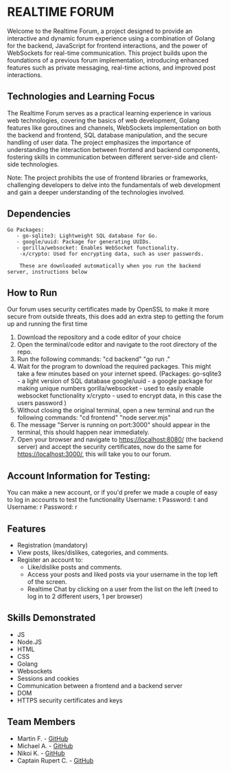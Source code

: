 # REALTIME FORUM

Welcome to the Realtime Forum, a project designed to provide an interactive and dynamic forum experience using a combination of Golang for the backend, JavaScript for frontend interactions, and the power of WebSockets for real-time communication. This project builds upon the foundations of a previous forum implementation, introducing enhanced features such as private messaging, real-time actions, and improved post interactions.

## Technologies and Learning Focus

The Realtime Forum serves as a practical learning experience in various web technologies, covering the basics of web development, Golang features like goroutines and channels, WebSockets implementation on both the backend and frontend, SQL database manipulation, and the secure handling of user data. The project emphasizes the importance of understanding the interaction between frontend and backend components, fostering skills in communication between different server-side and client-side technologies.

Note: The project prohibits the use of frontend libraries or frameworks, challenging developers to delve into the fundamentals of web development and gain a deeper understanding of the technologies involved.

## Dependencies

    Go Packages:
       - go-sqlite3: Lightweight SQL database for Go.
       - google/uuid: Package for generating UUIDs.
       - gorilla/websocket: Enables WebSocket functionality.
        -x/crypto: Used for encrypting data, such as user passwords.

        These are downloaded automatically when you run the backend server, instructions below

## How to Run

Our forum uses security certificates made by OpenSSL to make it more secure from outside threats, this does add an extra step to getting the forum up and running the first time

1. Download the repository and a code editor of your choice
2. Open the terminal/code editor and navigate to the root directory of the repo.
3. Run the following commands:
   "cd backend"
   "go run ."
4. Wait for the program to download the required packages. This might take a few minutes based on your internet speed. 
(Packages:
go-sqlite3 - a light version of SQL database
google/uuid - a google package for making unique numbers
gorilla/websocket - used to easily enable websocket functionality
x/crypto - used to encrypt data, in this case the users password
)
5. Without closing the original terminal, open a new terminal and run the following commands:
   "cd frontend"
   "node server.mjs"
6. The message "Server is running on port:3000" should appear in the terminal, this should happen near immediately.
7. Open your browser and navigate to [https://localhost:8080/](https://localhost:8080/) (the backend server) and accept the security certificates, now do the same for [https://localhost:3000/](https://localhost:3000/), this will take you to our forum.



## Account Information for Testing:

You can make a new account, or if you'd prefer we made a couple of easy to log in accounts to test the functionality
Username: t
Password: t
and
Username: r
Password: r

## Features

- Registration (mandatory)
- View posts, likes/dislikes, categories, and comments.
- Register an account to:
  - Like/dislike posts and comments.
  - Access your posts and liked posts via your username in the top left of the screen.
  - Realtime Chat by clicking on a user from the list on the left (need to log in to 2 different users, 1 per browser)


## Skills Demonstrated

- JS
- Node.JS
- HTML
- CSS
- Golang
- Websockets
- Sessions and cookies
- Communication between a frontend and a backend server
- DOM
- HTTPS security certificates and keys

## Team Members

- Martin F. - [GitHub](https://github.com/m-fenton)
- Michael A. - [GitHub](https://github.com/11ma)
- Nikoi K. - [GitHub](https://github.com/kn1ko1)
- Captain Rupert C. - [GitHub](https://github.com/Cheethamthing)


